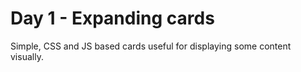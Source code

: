 # Day 1 - Expanding cards

Simple, CSS and JS based cards useful for displaying some content visually.
